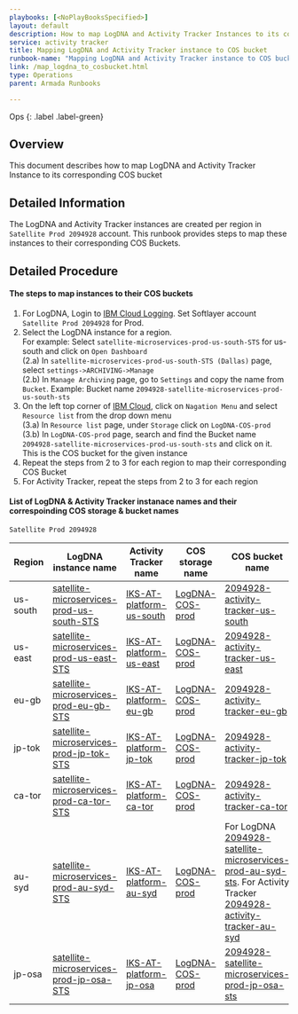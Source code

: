 ```yaml
---
playbooks: [<NoPlayBooksSpecified>]
layout: default
description: How to map LogDNA and Activity Tracker Instances to its corresponding COS bucket
service: activity tracker
title: Mapping LogDNA and Activity Tracker instance to COS bucket
runbook-name: "Mapping LogDNA and Activity Tracker instance to COS bucket"
link: /map_logdna_to_cosbucket.html
type: Operations
parent: Armada Runbooks

---
```


Ops
{: .label .label-green}

## Overview
This document describes how to map LogDNA and Activity Tracker Instance to its corresponding COS bucket

## Detailed Information
The LogDNA and Activity Tracker instances are created per region in `Satellite Prod 2094928` account.
This runbook provides steps to map these instances to their corresponding COS Buckets.

## Detailed Procedure

#### The steps to map instances to their COS buckets
1. For LogDNA, Login to [IBM Cloud Logging](https://cloud.ibm.com/observe/logging). Set Softlayer account `Satellite Prod 2094928` for Prod.
2. Select the LogDNA instance for a region. <br> 
   For example: Select `satellite-microservices-prod-us-south-STS` for us-south and click on `Open Dashboard` <br>
   (2.a) In `satellite-microservices-prod-us-south-STS (Dallas)` page, select `settings->ARCHIVING->Manage` <br>
   (2.b) In `Manage Archiving` page, go to `Settings` and copy the name from `Bucket`. Example: Bucket name `2094928-satellite-microservices-prod-us-south-sts` <br>
3. On the left top corner of [IBM Cloud](https://cloud.ibm.com/observe), click on `Nagation Menu` and select `Resource list` from the drop down menu <br>
   (3.a) In `Resource list` page, under `Storage` click on `LogDNA-COS-prod`  <br>
   (3.b) In `LogDNA-COS-prod` page, search and find the Bucket name `2094928-satellite-microservices-prod-us-south-sts` and click on it. This is the COS bucket for the given instance  <br>
4. Repeat the steps from 2 to 3 for each region to map their corresponding COS Bucket
5. For Activity Tracker, repeat the steps from 2 to 3 for each region

#### List of LogDNA & Activity Tracker instanace names and their correspoinding COS storage & bucket names <br>

`Satellite Prod 2094928` <br>

| Region | LogDNA instance name | Activity Tracker name | COS storage name | COS bucket name|
|---|---|---|--|--|
| us-south | [satellite-microservices-prod-us-south-STS](https://cloud.ibm.com/observe/embedded-view/logging/3ab0aa29-7bc6-4ff3-b475-1c54ea8ed1ad) | [IKS-AT-platform-us-south](https://cloud.ibm.com/observe/embedded-view/activitytracker/945ab1fa-6b6c-4319-a271-0fa9186c9962) | [LogDNA-COS-prod](https://cloud.ibm.com/objectstorage/crn%3Av1%3Abluemix%3Apublic%3Acloud-object-storage%3Aglobal%3Aa%2Fe3feec44d9b8445690b354c493aa3e89%3Ad262faca-9c3e-4312-a57d-d83a0e5687e4%3A%3A?paneId=manage) | [2094928-activity-tracker-us-south](https://cloud.ibm.com/objectstorage/crn%3Av1%3Abluemix%3Apublic%3Acloud-object-storage%3Aglobal%3Aa%2Fe3feec44d9b8445690b354c493aa3e89%3Ad262faca-9c3e-4312-a57d-d83a0e5687e4%3A%3A?bucket=2094928-activity-tracker-us-south&bucketRegion=us&endpoint=s3.us.cloud-object-storage.appdomain.cloud&paneId=bucket_overview) |
|us-east | [satellite-microservices-prod-us-east-STS](https://cloud.ibm.com/observe/embedded-view/logging/ccaa75e8-015f-4205-a64f-a40831038701) |  [IKS-AT-platform-us-east](https://cloud.ibm.com/observe/embedded-view/activitytracker/7da5d940-1d9b-4ab0-b5ae-1663b581a4fd) | [LogDNA-COS-prod](https://cloud.ibm.com/objectstorage/crn%3Av1%3Abluemix%3Apublic%3Acloud-object-storage%3Aglobal%3Aa%2Fe3feec44d9b8445690b354c493aa3e89%3Ad262faca-9c3e-4312-a57d-d83a0e5687e4%3A%3A?paneId=manage)  | [2094928-activity-tracker-us-east](https://cloud.ibm.com/objectstorage/crn%3Av1%3Abluemix%3Apublic%3Acloud-object-storage%3Aglobal%3Aa%2Fe3feec44d9b8445690b354c493aa3e89%3Ad262faca-9c3e-4312-a57d-d83a0e5687e4%3A%3A?bucket=2094928-activity-tracker-us-east&bucketRegion=us&endpoint=s3.us.cloud-object-storage.appdomain.cloud&paneId=bucket_overview) |
|eu-gb | [satellite-microservices-prod-eu-gb-STS](https://cloud.ibm.com/observe/embedded-view/logging/36824b2e-bc3e-4f7c-b0fb-f052c0baa8d4) | [IKS-AT-platform-eu-gb](https://cloud.ibm.com/observe/embedded-view/activitytracker/1bd40364-06de-43f2-889e-336ea6a894b4) |[LogDNA-COS-prod](https://cloud.ibm.com/objectstorage/crn%3Av1%3Abluemix%3Apublic%3Acloud-object-storage%3Aglobal%3Aa%2Fe3feec44d9b8445690b354c493aa3e89%3Ad262faca-9c3e-4312-a57d-d83a0e5687e4%3A%3A?paneId=manage)  | [2094928-activity-tracker-eu-gb](https://cloud.ibm.com/objectstorage/crn%3Av1%3Abluemix%3Apublic%3Acloud-object-storage%3Aglobal%3Aa%2Fe3feec44d9b8445690b354c493aa3e89%3Ad262faca-9c3e-4312-a57d-d83a0e5687e4%3A%3A?bucket=2094928-activity-tracker-eu-gb&bucketRegion=us&endpoint=s3.us.cloud-object-storage.appdomain.cloud&paneId=bucket_overview) |
| jp-tok | [satellite-microservices-prod-jp-tok-STS](https://cloud.ibm.com/observe/embedded-view/activitytracker/1bd40364-06de-43f2-889e-336ea6a894b4) | [IKS-AT-platform-jp-tok](https://cloud.ibm.com/observe/embedded-view/activitytracker/d3507c2e-2a9c-40d0-af86-fa7667215aa0)  | [LogDNA-COS-prod](https://cloud.ibm.com/objectstorage/crn%3Av1%3Abluemix%3Apublic%3Acloud-object-storage%3Aglobal%3Aa%2Fe3feec44d9b8445690b354c493aa3e89%3Ad262faca-9c3e-4312-a57d-d83a0e5687e4%3A%3A?paneId=manage)  | [2094928-activity-tracker-jp-tok](https://cloud.ibm.com/objectstorage/crn%3Av1%3Abluemix%3Apublic%3Acloud-object-storage%3Aglobal%3Aa%2Fe3feec44d9b8445690b354c493aa3e89%3Ad262faca-9c3e-4312-a57d-d83a0e5687e4%3A%3A?bucket=2094928-activity-tracker-jp-tok&bucketRegion=us&endpoint=s3.us.cloud-object-storage.appdomain.cloud&paneId=bucket_overview) |
| ca-tor | [satellite-microservices-prod-ca-tor-STS](https://cloud.ibm.com/observe/embedded-view/logging/9b098175-2a15-44e8-8861-17782019409f) | [IKS-AT-platform-ca-tor](https://cloud.ibm.com/observe/embedded-view/activitytracker/22bf0392-8e89-4375-ad8c-abc5fd1a2678) | [LogDNA-COS-prod](https://cloud.ibm.com/objectstorage/crn%3Av1%3Abluemix%3Apublic%3Acloud-object-storage%3Aglobal%3Aa%2Fe3feec44d9b8445690b354c493aa3e89%3Ad262faca-9c3e-4312-a57d-d83a0e5687e4%3A%3A?paneId=manage) | [2094928-activity-tracker-ca-tor](https://cloud.ibm.com/objectstorage/crn%3Av1%3Abluemix%3Apublic%3Acloud-object-storage%3Aglobal%3Aa%2Fe3feec44d9b8445690b354c493aa3e89%3Ad262faca-9c3e-4312-a57d-d83a0e5687e4%3A%3A?bucket=2094928-activity-tracker-ca-tor&bucketRegion=us&endpoint=s3.us.cloud-object-storage.appdomain.cloud&paneId=bucket_overview) |
| au-syd | [satellite-microservices-prod-au-syd-STS](https://cloud.ibm.com/observe/embedded-view/logging/0e33aa4f-98af-41e2-8400-bc6bb54af6b5) |  [IKS-AT-platform-au-syd](https://cloud.ibm.com/observe/embedded-view/activitytracker/a5aeab1d-f348-486a-ba28-0b6e2b570fc3)  | [LogDNA-COS-prod](https://cloud.ibm.com/objectstorage/crn%3Av1%3Abluemix%3Apublic%3Acloud-object-storage%3Aglobal%3Aa%2Fe3feec44d9b8445690b354c493aa3e89%3Ad262faca-9c3e-4312-a57d-d83a0e5687e4%3A%3A?paneId=manage) | For LogDNA [2094928-satellite-microservices-prod-au-syd-sts](https://cloud.ibm.com/objectstorage/crn%3Av1%3Abluemix%3Apublic%3Acloud-object-storage%3Aglobal%3Aa%2Fe3feec44d9b8445690b354c493aa3e89%3Ad262faca-9c3e-4312-a57d-d83a0e5687e4%3A%3A?bucket=2094928-satellite-microservices-prod-au-syd-sts&bucketRegion=us&endpoint=s3.us.cloud-object-storage.appdomain.cloud&paneId=bucket_overview). For Activity Tracker [2094928-activity-tracker-au-syd](https://cloud.ibm.com/objectstorage/crn%3Av1%3Abluemix%3Apublic%3Acloud-object-storage%3Aglobal%3Aa%2Fe3feec44d9b8445690b354c493aa3e89%3Ad262faca-9c3e-4312-a57d-d83a0e5687e4%3A%3A?bucket=2094928-activity-tracker-au-syd&bucketRegion=us&endpoint=s3.us.cloud-object-storage.appdomain.cloud&paneId=bucket_overview) |
| jp-osa | [satellite-microservices-prod-jp-osa-STS](https://cloud.ibm.com/observe/embedded-view/logging/767c0eb3-c477-458e-a0dd-c81789096208) | [IKS-AT-platform-jp-osa](https://cloud.ibm.com/observe/embedded-view/logging/767c0eb3-c477-458e-a0dd-c81789096208) | [LogDNA-COS-prod](https://cloud.ibm.com/objectstorage/crn%3Av1%3Abluemix%3Apublic%3Acloud-object-storage%3Aglobal%3Aa%2Fe3feec44d9b8445690b354c493aa3e89%3Ad262faca-9c3e-4312-a57d-d83a0e5687e4%3A%3A?paneId=manage)  |  [2094928-satellite-microservices-prod-jp-osa-sts](https://cloud.ibm.com/objectstorage/crn%3Av1%3Abluemix%3Apublic%3Acloud-object-storage%3Aglobal%3Aa%2Fe3feec44d9b8445690b354c493aa3e89%3Ad262faca-9c3e-4312-a57d-d83a0e5687e4%3A%3A?bucket=2094928-satellite-microservices-prod-jp-osa-sts&bucketRegion=us&endpoint=s3.us.cloud-object-storage.appdomain.cloud&paneId=bucket_overview) |



